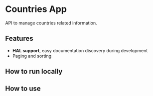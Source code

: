 # Countries App

API to manage countries related information.

## Features

- **HAL support**, easy documentation discovery during development
- Paging and sorting

## How to run locally

## How to use